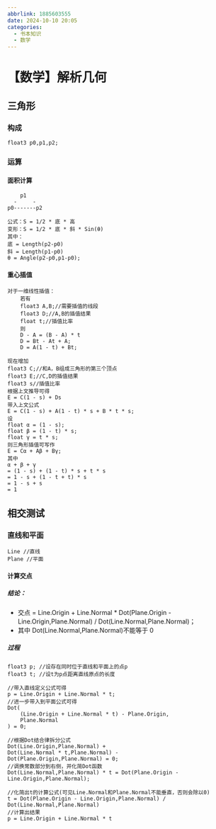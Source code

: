 ```yaml
---
abbrlink: 1885603555
date: 2024-10-10 20:05
categories:
  - 书本知识
  - 数学
---
```

# 【数学】解析几何

## 三角形

### 构成

```
float3 p0,p1,p2;
```

### 运算

#### 面积计算

```
    p1
  -     -
p0-------p2

公式：S = 1/2 * 底 * 高
变形：S = 1/2 * 底 * 斜 * Sin(θ)
其中：
底 = Length(p2-p0)
斜 = Length(p1-p0)
θ = Angle(p2-p0,p1-p0);
```

#### 重心插值

```
对于一维线性插值：
    若有
    float3 A,B;//需要插值的线段
    float3 D;//A,B的插值结果
    float t;//插值比率
    则
    D - A = (B - A) * t
    D = Bt - At + A;
    D = A(1 - t) + Bt;

现在增加
float3 C;//和A，B组成三角形的第三个顶点
float3 E;//C,D的插值结果
float3 s//插值比率
根据上文推导可得
E = C(1 - s) + Ds
带入上文公式
E = C(1 - s) + A(1 - t) * s + B * t * s;
设
float α = (1 - s);
float β = (1 - t) * s;
float γ = t * s;
则三角形插值可写作
E = Cα + Aβ + Bγ;
其中
α + β + γ
= (1 - s) + (1 - t) * s + t * s
= 1 - s + (1 - t + t) * s
= 1 - s + s
= 1
```

## 相交测试

### 直线和平面

```
Line //直线
Plane //平面
```

#### 计算交点

##### 结论：

- 交点 = Line.Origin + Line.Normal \* Dot(Plane.Origin - Line.Origin,Plane.Normal) / Dot(Line.Normal,Plane.Normal)；
- 其中 Dot(Line.Normal,Plane.Normal)不能等于 0

##### 过程

```
float3 p; //设存在同时位于直线和平面上的点p
float3 t; //设t为p点距离直线原点的长度

//带入直线定义公式可得
p = Line.Origin + Line.Normal * t;
//进一步带入到平面公式可得
Dot(
    (Line.Origin + Line.Normal * t) - Plane.Origin,
    Plane.Normal
) = 0;

//根据Dot结合律拆分公式
Dot(Line.Origin,Plane.Normal) +
Dot(Line.Normal * t,Plane.Normal) -
Dot(Plane.Origin,Plane.Normal) = 0;
//调换常数部分到右侧，并化简Dot函数
Dot(Line.Normal,Plane.Normal) * t = Dot(Plane.Origin - Line.Origin,Plane.Normal);

//化简出t的计算公式(可见Line.Normal和Plane.Normal不能垂直，否则会除以0)
t = Dot(Plane.Origin - Line.Origin,Plane.Normal) / Dot(Line.Normal,Plane.Normal)
//计算出结果
p = Line.Origin + Line.Normal * t
```
